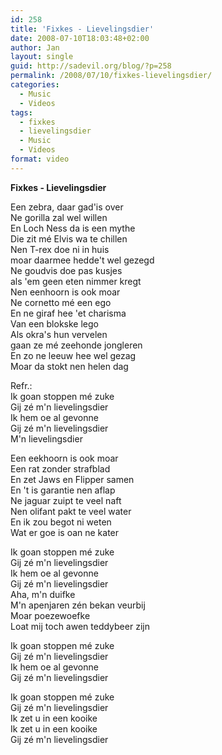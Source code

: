 ```yaml
---
id: 258
title: 'Fixkes - Lievelingsdier'
date: 2008-07-10T18:03:48+02:00
author: Jan
layout: single
guid: http://sadevil.org/blog/?p=258
permalink: /2008/07/10/fixkes-lievelingsdier/
categories:
  - Music
  - Videos
tags:
  - fixkes
  - lievelingsdier
  - Music
  - Videos
format: video
---
```

<center>
</center>

  
<!--more-->

  
**Fixkes - Lievelingsdier**

Een zebra, daar gad'is over  
Ne gorilla zal wel willen  
En Loch Ness da is een mythe  
Die zit mé Elvis wa te chillen  
Nen T-rex doe ni in huis  
moar daarmee hedde't wel gezegd  
Ne goudvis doe pas kusjes  
als 'em geen eten nimmer kregt  
Nen eenhoorn is ook moar  
Ne cornetto mé een ego  
En ne giraf hee 'et charisma  
Van een blokske lego  
Als okra's hun vervelen  
gaan ze mé zeehonde jongleren  
En zo ne leeuw hee wel gezag  
Moar da stokt nen helen dag

Refr.:  
Ik goan stoppen mé zuke  
Gij zé m'n lievelingsdier  
Ik hem oe al gevonne  
Gij zé m'n lievelingsdier  
M'n lievelingsdier

Een eekhoorn is ook moar  
Een rat zonder strafblad  
En zet Jaws en Flipper samen  
En 't is garantie nen aflap  
Ne jaguar zuipt te veel naft  
Nen olifant pakt te veel water  
En ik zou begot ni weten  
Wat er goe is oan ne kater

Ik goan stoppen mé zuke  
Gij zé m'n lievelingsdier  
Ik hem oe al gevonne  
Gij zé m'n lievelingsdier  
Aha, m'n duifke  
M'n apenjaren zén bekan veurbij  
Moar poezewoefke  
Loat mij toch awen teddybeer zijn

Ik goan stoppen mé zuke  
Gij zé m'n lievelingsdier  
Ik hem oe al gevonne  
Gij zé m'n lievelingsdier

Ik goan stoppen mé zuke  
Gij zé m'n lievelingsdier  
Ik zet u in een kooike  
Ik zet u in een kooike  
Gij zé m'n lievelingsdier